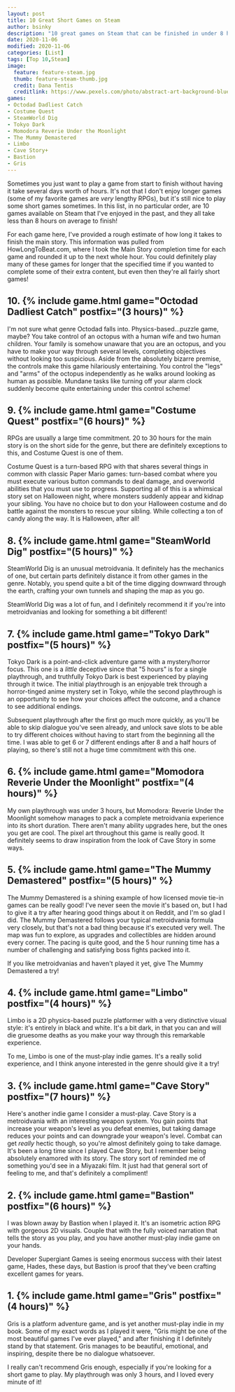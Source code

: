 ```yaml
---
layout: post
title: 10 Great Short Games on Steam
author: bsinky
description: "10 great games on Steam that can be finished in under 8 hours."
date: 2020-11-06
modified: 2020-11-06
categories: [List]
tags: [Top 10,Steam]
image:
  feature: feature-steam.jpg
  thumb: feature-steam-thumb.jpg
  credit: Dana Tentis
  creditlink: https://www.pexels.com/photo/abstract-art-background-blue-370799/
games:
- Octodad Dadliest Catch
- Costume Quest
- SteamWorld Dig
- Tokyo Dark
- Momodora Reverie Under the Moonlight
- The Mummy Demastered
- Limbo
- Cave Story+
- Bastion
- Gris
---
```


Sometimes you just want to play a game from start to finish without having it
take several days worth of hours. It's not that I don't enjoy longer games (some
of my favorite games are *very* lengthy RPGs), but it's still nice to play some
short games sometimes. In this list, in no particular order, are 10 games
available on Steam that I've enjoyed in the past, and they all take less than 8
hours on average to finish!

<!--more-->

For each game here, I've provided a rough estimate of how long it takes to
finish the main story. This information was pulled from HowLongToBeat.com, where
I took the Main Story completion time for each game and rounded it up to the
next whole hour. You could definitely play many of these games for longer that
the specified time if you wanted to complete some of their extra content, but
even then they're all fairly short games!

## 10. {% include game.html game="Octodad Dadliest Catch" postfix="(3 hours)" %}

I'm not sure what genre Octodad falls into. Physics-based...puzzle game, maybe?
You take control of an octopus with a human wife and two human children. Your
family is somehow unaware that you are an octopus, and you have to make your way
through several levels, completing objectives without looking too suspicious.
Aside from the absolutely bizarre premise, the controls make this game
hilariously entertaining. You control the "legs" and "arms" of the octopus
independently as he walks around looking as human as possible. Mundane tasks
like turning off your alarm clock suddenly become quite entertaining under this
control scheme!

## 9. {% include game.html game="Costume Quest" postfix="(6 hours)" %} 

RPGs are usually a large time commitment. 20 to 30 hours for the main story is
on the short side for the genre, but there are definitely exceptions to this,
and Costume Quest is one of them.

Costume Quest is a turn-based RPG with that shares several things in common with
classic Paper Mario games: turn-based combat where you must execute various
button commands to deal damage, and overworld abilities that you must use to
progress. Supporting all of this is a whimsical story set on Halloween night,
where monsters suddenly appear and kidnap your sibling. You have no choice but
to don your Halloween costume and do battle against the monsters to rescue your
sibling. While collecting a ton of candy along the way. It is Halloween, after
all!

## 8. {% include game.html game="SteamWorld Dig" postfix="(5 hours)" %}

SteamWorld Dig is an unusual metroidvania. It definitely has the mechanics of
one, but certain parts definitely distance it from other games in the genre.
Notably, you spend quite a bit of the time digging downward through the earth,
crafting your own tunnels and shaping the map as you go.

SteamWorld Dig was a lot of fun, and I definitely recommend it if you're into
metroidvanias and looking for something a bit different!

## 7. {% include game.html game="Tokyo Dark" postfix="(5 hours)" %}

Tokyo Dark is a point-and-click adventure game with a mystery/horror focus. This
one is a *little* deceptive since that "5 hours" is for a single playthrough,
and truthfully Tokyo Dark is best experienced by playing through it twice. The
initial playthrough is an enjoyable trek through a horror-tinged anime mystery
set in Tokyo, while the second playthrough is an opportunity to see how your
choices affect the outcome, and a chance to see additional endings.

Subsequent playthrough after the first go much more quickly, as you'll be able
to skip dialogue you've seen already, and unlock save slots to be able to try
different choices without having to start from the beginning all the time. I was
able to get 6 or 7 different endings after 8 and a half hours of playing, so
there's still not a huge time commitment with this one.

## 6. {% include game.html game="Momodora Reverie Under the Moonlight" postfix="(4 hours)" %}

My own playthrough was under 3 hours, but Momodora: Reverie Under the Moonlight
somehow manages to pack a complete metroidvania experience into its short
duration. There aren't many ability upgrades here, but the ones you get are
cool. The pixel art throughout this game is really good. It definitely seems to
draw inspiration from the look of Cave Story in some ways.

## 5. {% include game.html game="The Mummy Demastered" postfix="(5 hours)" %}

The Mummy Demastered is a shining example of how licensed movie tie-in games can
be really good! I've never seen the movie it's based on, but I had to give it a
try after hearing good things about it on Reddit, and I'm so glad I did. The
Mummy Demastered follows your typical metroidvania formula very closely, but
that's not a bad thing because it's executed very well. The map was fun to
explore, as upgrades and collectibles are hidden around every corner. The pacing
is quite good, and the 5 hour running time has a number of challenging and
satisfying boss fights packed into it.

If you like metroidvanias and haven't played it yet, give The Mummy Demastered a
try!

## 4. {% include game.html game="Limbo" postfix="(4 hours)" %}

Limbo is a 2D physics-based puzzle platformer with a very distinctive visual
style: it's entirely in black and white. It's a bit dark, in that you can and
will die gruesome deaths as you make your way through this remarkable
experience.

To me, Limbo is one of the must-play indie games. It's a really solid
experience, and I think anyone interested in the genre should give it a try!

## 3. {% include game.html game="Cave Story" postfix="(7 hours)" %}

Here's another indie game I consider a must-play. Cave Story is a metroidvania
with an interesting weapon system. You gain points that increase your weapon's
level as you defeat enemies, but taking damage reduces your points and can
downgrade your weapon's level. Combat can get *really* hectic though, so you're
almost definitely going to take damage. It's been a long time since I played
Cave Story, but I remember being absolutely enamored with its story. The story
sort of reminded me of something you'd see in a Miyazaki film. It just had that
general sort of feeling to me, and that's definitely a compliment!

## 2. {% include game.html game="Bastion" postfix="(6 hours)" %}

I was blown away by Bastion when I played it. It's an isometric action RPG with
gorgeous 2D visuals. Couple that with the fully voiced narration that tells the
story as you play, and you have another must-play indie game on your hands.

Developer Supergiant Games is seeing enormous success with their latest game,
Hades, these days, but Bastion is proof that they've been crafting excellent
games for years.

## 1. {% include game.html game="Gris" postfix="(4 hours)" %}

Gris is a platform adventure game, and is yet another must-play indie in my
book. Some of my exact words as I played it were, "Gris might be one of the most
beautiful games I've ever played," and after finishing it I definitely stand by
that statement. Gris manages to be beautiful, emotional, and inspiring, despite
there be no dialogue whatsoever.

I really can't recommend Gris enough, especially if you're looking for a short
game to play. My playthrough was only 3 hours, and I loved every minute of it!

